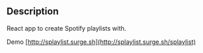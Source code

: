 ## Description

React app to create Spotify playlists with.

Demo [http://splaylist.surge.sh](http://splaylist.surge.sh/splaylist) 
